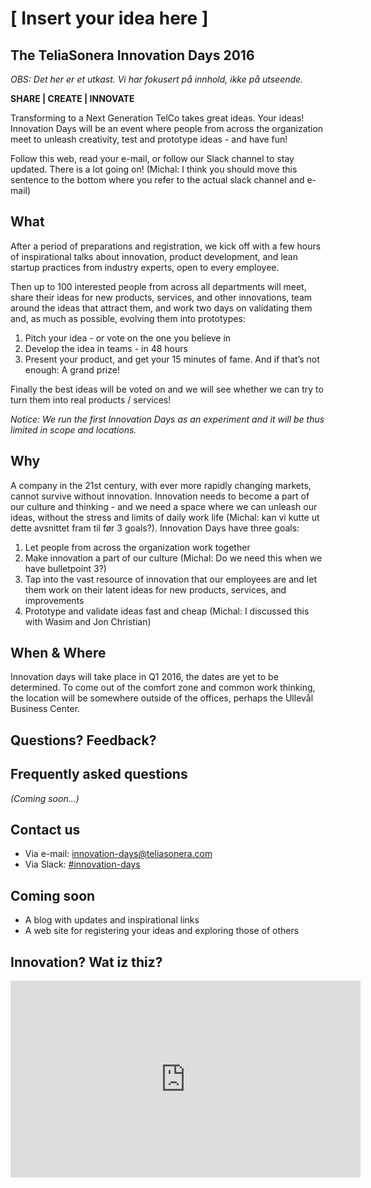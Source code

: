 # [ Insert your idea here ]
## The TeliaSonera Innovation Days 2016

*OBS: Det her er et utkast. Vi har fokusert på innhold, ikke på utseende.*

**SHARE | CREATE | INNOVATE**

Transforming to a Next Generation TelCo takes great ideas. Your ideas!
Innovation Days will be an event where people from across the organization meet
to unleash creativity, test and prototype ideas - and have fun!

Follow this web, read your e-mail, or follow our Slack channel to stay
updated. There is a lot going on! (Michal: I think you should move this sentence to the bottom where you refer to the actual slack channel and e-mail) 

## What

After a period of preparations and registration, we kick off with a few hours of
inspirational talks about innovation, product development, and lean startup
practices from industry experts, open to every employee.

Then up to 100 interested people from across all departments will meet, share their
ideas for new products, services, and other innovations, team around the ideas
that attract them, and work two days on validating them and, as much as possible,
evolving them into prototypes:

1. Pitch your idea - or vote on the one you believe in 
2. Develop the idea in teams - in 48 hours 
3. Present your product, and get your 15 minutes of fame.
   And if that’s not enough: A grand prize!

Finally the best ideas will be voted on and we will see whether we can try to turn
them into real products / services!

*Notice: We run the first Innovation Days as an experiment and it will be
thus limited in scope and locations.*

## Why

A company in the 21st century, with ever more rapidly changing markets, cannot
survive without innovation. Innovation needs to become a part of our culture
and thinking - and we need a space where we can unleash our ideas, without the
stress and limits of daily work life (Michal: kan vi kutte ut dette avsnittet fram til før 3 goals?). Innovation Days have three goals:

1. Let people from across the organization work together
2. Make innovation a part of our culture (Michal: Do we need this when we have bulletpoint 3?)
3. Tap into the vast resource of innovation that our employees are and let them
  work on their latent ideas for new products, services, and improvements
4. Prototype and validate ideas fast and cheap (Michal: I discussed this with Wasim and Jon Christian)

## When & Where

Innovation days will take place in Q1 2016, the dates are yet to be determined.
To come out of the comfort zone and common work thinking, the location will be
somewhere outside of the offices, perhaps the Ullevål Business Center.

## Questions? Feedback?

## Frequently asked questions

*(Coming soon...)*

## Contact us

* Via e-mail: [innovation-days@teliasonera.com](innovation-days@teliasonera.com)
* Via Slack: [#innovation-days](https://teliasonera.slack.com/messages/innovation-days/)

## Coming soon

* A blog with updates and inspirational links
* A web site for registering your ideas and exploring those of others

## Innovation? Wat iz thiz?

<!-- The Piano Stairs gamification project: -->
<iframe width="560" height="315" src="https://www.youtube.com/embed/2lXh2n0aPyw?list=PLeFf0JnbkFhICC4qwzc4UrRYBWXR15mKB" frameborder="0" allowfullscreen></iframe>

